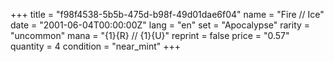 +++
title = "f98f4538-5b5b-475d-b98f-49d01dae6f04"
name = "Fire // Ice"
date = "2001-06-04T00:00:00Z"
lang = "en"
set = "Apocalypse"
rarity = "uncommon"
mana = "{1}{R} // {1}{U}"
reprint = false
price = "0.57"
quantity = 4
condition = "near_mint"
+++
